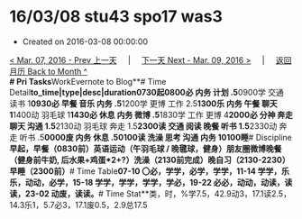 # 16/03/08 stu43 spo17 was3

* Created on 2016-03-08 00:00:00

[&lt; Mar. 07, 2016 - Prev 上一天](d07.md)     \|     [下一天 Next - Mar. 09, 2016 &gt;](d09.md)     \|     [返回月历 Back to Month ^](index.md)   
**\# Pri Tasks**WorkEvernote to Blog**\# Time Detail**to\_time\|type\|desc\|duration0730起0800必 内务 计划 .5**0900学 交通 读书 1**0930必 早餐 音乐 内务 .5**1200学 更博 工作 2.5**1300乐 内务 午餐 聊天 1**1400动 羽毛球 1**1430必 休息 内务 微博 .5**1830学 工作 更博 4**2000必 分神 奔走 聊天 沟通 1.5**2130动 羽毛球 奔走 1.5**2300读 交通 阅读 晚餐 听书 1.5**2330动 奔走 听书 .5**0000废 内务 休息 .50100读 洗澡 思考 沟通 内务 10100睡**\# Discipline**早起，早餐（0830前）英语运动（午羽毛球 / 晚毽球，健身）朋友圈微博晚餐（健身前牛奶, 后水果+鸡蛋\*2+?）洗澡（2130前完成）晚自习（2130-2230）早睡（2300前）**\# Time Table**07-10 〇必，学学，必学，学学，11-14 学学，乐乐，动动，必学，15-18 学学，学学，学学，学必，19-22 必必，动动，动读，读读，23-02 动废，读读。**\# Time Stat**类，时，%学7.5，42.9动3，17.1读2.5，14.3乐1，5.7必3，17.1废0.5，2.9总17.5

